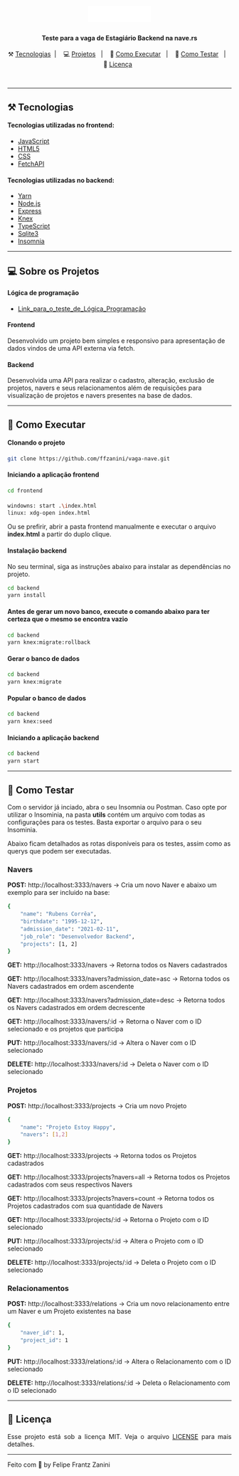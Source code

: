 <h1 align="center">
    <img alt="nave" src="frontend/src/images/logo-white.png"/>
</h1>

<h4 align="center">
  Teste para a vaga de Estagiário Backend na nave.rs
</h4>

<p align="center">
  ⚒️ <a href="#-tecnologias">Tecnologias</a>&nbsp;&nbsp;|&nbsp;&nbsp;&nbsp;
  💻 <a href="#-sobre-os-projetos">Projetos</a>&nbsp;&nbsp;&nbsp;|&nbsp;&nbsp;&nbsp;
  🚀 <a href="#-como-executar">Como Executar</a>&nbsp;&nbsp;&nbsp;|&nbsp;&nbsp;&nbsp;
	🤔 <a href="#-como-testar">Como Testar</a>&nbsp;&nbsp;&nbsp;|&nbsp;&nbsp;&nbsp;
	🧾 <a href="#-licença">Licença</a>&nbsp;&nbsp;
</p>

<br>

---

## ⚒️ Tecnologias

#### Tecnologias utilizadas no frontend:
- [JavaScript](https://developer.mozilla.org/pt-BR/docs/Web/JavaScript)
- [HTML5](https://developer.mozilla.org/pt-BR/docs/Web/Guide/HTML/HTML5)
- [CSS](https://developer.mozilla.org/pt-BR/docs/Web/CSS)
- [FetchAPI](https://developer.mozilla.org/en-US/docs/Web/API/Fetch_API/Using_Fetch)

#### Tecnologias utilizadas no backend:
- [Yarn](https://yarnpkg.com/)
- [Node.js](https://nodejs.org/en/)
- [Express](https://expressjs.com/pt-br/)
- [Knex](http://knexjs.org/)
- [TypeScript](https://www.typescriptlang.org/)
- [Sqlite3](https://www.sqlite.org/index.html)
- [Insomnia](https://insomnia.rest/download/)

---

## 💻 Sobre os Projetos

#### Lógica de programação

- [Link_para_o_teste_de_Lógica_Programação](https://codesandbox.io/s/9isjy)

#### Frontend
<p>Desenvolvido um projeto bem simples e responsivo para apresentação de dados vindos de uma API externa via fetch.</p>

#### Backend
<p>Desenvolvida uma API para realizar o cadastro, alteração, exclusão de projetos, navers e seus relacionamentos além de requisições para visualização de projetos e navers presentes na base de dados.</p>

---

## 🚀 Como Executar

#### Clonando o projeto
```sh
git clone https://github.com/ffzanini/vaga-nave.git
```
#### Iniciando a aplicação frontend
```sh
cd frontend

windowns: start .\index.html
linux: xdg-open index.html
```
<p>Ou se prefirir, abrir a pasta frontend manualmente e executar o arquivo <b>index.html</b> a partir do duplo clique.</p>

#### Instalação backend
No seu terminal, siga as instruções abaixo para instalar as dependências no projeto.
```sh
cd backend
yarn install
```
#### Antes de gerar um novo banco, execute o comando abaixo para ter certeza que o mesmo se encontra vazio
```sh
cd backend
yarn knex:migrate:rollback
```
#### Gerar o banco de dados
```sh
cd backend
yarn knex:migrate
```
#### Popular o banco de dados
```sh
cd backend
yarn knex:seed
```
#### Iniciando a aplicação backend
```sh
cd backend
yarn start
```
---
## 🤔 Como Testar
<p>Com o servidor já inciado, abra o seu Insomnia ou Postman. Caso opte por utilizar o Insominia, na pasta <b>utils</b> contém um arquivo com todas as configurações para os testes. Basta exportar o arquivo para o seu Insominia.</p>
<p>Abaixo ficam detalhados as rotas disponíveis para os testes, assim como as querys que podem ser executadas.</p>

<h3 align="left">Navers</h3>
<p><b>POST:</b> http://localhost:3333/navers -> Cria um novo Naver e abaixo um exemplo para ser incluido na base:</p>

```sh
{
	"name": "Rubens Corrêa",
	"birthdate": "1995-12-12",
	"admission_date": "2021-02-11",
	"job_role": "Desenvolvedor Backend",
	"projects": [1, 2]
}
```
<p><b>GET:</b> http://localhost:3333/navers -> Retorna todos os Navers cadastrados</p>
<p><b>GET:</b> http://localhost:3333/navers?admission_date=asc -> Retorna todos os Navers cadastrados em ordem ascendente</p>
<p><b>GET:</b> http://localhost:3333/navers?admission_date=desc -> Retorna todos os Navers cadastrados em ordem decrescente</p>
<p><b>GET:</b> http://localhost:3333/navers/:id -> Retorna o Naver com o ID selecionado e os projetos que participa</p>
<p><b>PUT:</b> http://localhost:3333/navers/:id -> Altera o Naver com o ID selecionado</p>
<p><b>DELETE:</b> http://localhost:3333/navers/:id -> Deleta o Naver com o ID selecionado</p>

<h3 align="left">Projetos</h3>

<p><b>POST:</b> http://localhost:3333/projects -> Cria um novo Projeto</p>

```sh
{
	"name": "Projeto Estoy Happy",
	"navers": [1,2]
}
```
<p><b>GET:</b> http://localhost:3333/projects -> Retorna todos os Projetos cadastrados</p>
<p><b>GET:</b> http://localhost:3333/projects?navers=all -> Retorna todos os Projetos cadastrados com seus respectivos Navers</p>
<p><b>GET:</b> http://localhost:3333/projects?navers=count -> Retorna todos os Projetos cadastrados com sua quantidade de Navers</p>
<p><b>GET:</b> http://localhost:3333/projects/:id -> Retorna o Projeto com o ID selecionado</p>
<p><b>PUT:</b> http://localhost:3333/projects/:id -> Altera o Projeto com o ID selecionado</p>
<p><b>DELETE:</b> http://localhost:3333/projects/:id -> Deleta o Projeto com o ID selecionado</p>

<h3 align="left">Relacionamentos</h3>

<p><b>POST:</b> http://localhost:3333/relations -> Cria um novo relacionamento entre um Naver e um Projeto existentes na base</p>

```sh
{
	"naver_id": 1,
	"project_id": 1
}
```
<p><b>PUT:</b> http://localhost:3333/relations/:id -> Altera o Relacionamento com o ID selecionado</p>
<p><b>DELETE:</b> http://localhost:3333/relations/:id -> Deleta o Relacionamento com o ID selecionado</p>

---

## 🧾 Licença
<p align="justify">
Esse projeto está sob a licença MIT. Veja o arquivo <a href="https://github.com/ffzanini/vaga-nave/blob/master/LICENSE">LICENSE<a/> para mais detalhes.
</p>
    
---

Feito com 💙 by Felipe Frantz Zanini